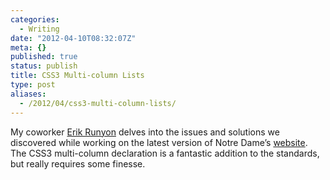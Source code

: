 ```yaml
---
categories:
  - Writing
date: "2012-04-10T08:32:07Z"
meta: {}
published: true
status: publish
title: CSS3 Multi-column Lists
type: post
aliases:
  - /2012/04/css3-multi-column-lists/
---
```

<p>My coworker <a href="http://www.twitter.com/erunyon">Erik Runyon</a> delves into the issues and solutions we discovered while working on the latest version of Notre Dame’s <a href="http://www.nd.edu">website</a>. The CSS3 multi-column declaration is a fantastic addition to the standards, but really requires some finesse.</p>
